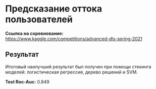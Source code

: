 # Предсказание оттока пользователей

__Ссылка на соревнование:__ https://www.kaggle.com/competitions/advanced-dls-spring-2021

## Результат
Итоговый наилучший результат был получен при помощи стекинга моделей: логистическая регрессия, дерево решений и SVM. 

__Test Roc-Auc:__ 0.849
